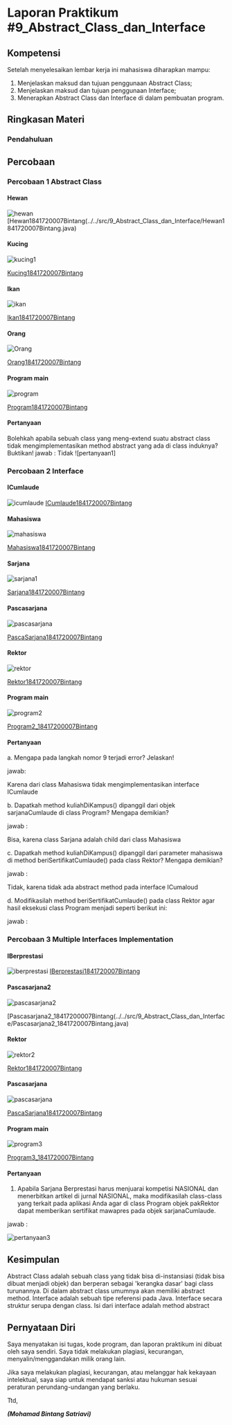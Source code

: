 # Laporan Praktikum #9_Abstract_Class_dan_Interface

## Kompetensi

Setelah menyelesaikan lembar kerja ini mahasiswa diharapkan mampu: 
1. Menjelaskan maksud dan tujuan penggunaan Abstract Class; 
2. Menjelaskan maksud dan tujuan penggunaan Interface; 
3. Menerapkan Abstract Class dan Interface di dalam pembuatan program. 

## Ringkasan Materi

### Pendahuluan


## Percobaan

### Percobaan 1  Abstract Class 

#### Hewan 

![hewan](img/hewan.png)
[Hewan1841720007Bintang(../../src/9_Abstract_Class_dan_Interface/Hewan1841720007Bintang.java)

#### Kucing

![kucing1](img/kucing.png)

[Kucing1841720007Bintang](../../src/9_Abstract_Class_dan_Interface/Kucing1841720007Bintang.java)

#### Ikan

![ikan](img/ikan.png)

[Ikan1841720007Bintang](../../src/9_Abstract_Class_dan_Interface/Ikan1841720007Bintang.java)

#### Orang

![Orang](img/orang.png)

[Orang1841720007Bintang](../../src/9_Abstract_Class_dan_Interface/Orang1841720007Bintang.java)

#### Program main

![program](img/program.png)

[Program1841720007Bintang](../../src/9_Abstract_Class_dan_Interface/Program1841720007Bintang.java)

#### Pertanyaan

Bolehkah apabila sebuah class yang meng-extend suatu abstract class tidak mengimplementasikan method abstract yang ada di class induknya? Buktikan!
jawab :
Tidak 
![pertanyaan1]

### Percobaan 2 Interface 

#### ICumlaude 

![icumlaude](img/ICumlaude.png)
[ICumlaude1841720007Bintang](../../src/9_Abstract_Class_dan_Interface/Icumlaude1841720007Bintang.java)

#### Mahasiswa

![mahasiswa](img/mahasiswa.png)

[Mahasiswa1841720007Bintang](../../src/9_Abstract_Class_dan_Interface/Mahasiswa18417200007Bintang.java)

#### Sarjana

![sarjana1](img/sarjana.png)

[Sarjana1841720007Bintang](../../src/9_Abstract_Class_dan_Interface/Sarjana1841720007Bintang.java)

#### Pascasarjana

![pascasarjana](img/PascaSarjana.png)

[PascaSarjana1841720007Bintang](../../src/9_Abstract_Class_dan_Interface/PascaSarjana1841720007Bintang.java)

#### Rektor

![rektor](img/rektor.png)

[Rektor1841720007Bintang](../../src/9_Abstract_Class_dan_Interface/Rektor1841720007Bintang.java)

#### Program main

![program2](img/program2.png)

[Program2_18417200007Bintang](../../src/9_Abstract_Class_dan_Interface/Program2_18417200007Bintang.java)

#### Pertanyaan

a. Mengapa pada langkah nomor 9 terjadi error? Jelaskan!

jawab:

Karena dari class Mahasiswa tidak mengimplementasikan interface ICumlaude

b. Dapatkah method kuliahDiKampus() dipanggil dari objek sarjanaCumlaude di class Program? Mengapa demikian?  

jawab :

Bisa, karena class Sarjana adalah child dari class Mahasiswa

c. Dapatkah method kuliahDiKampus() dipanggil dari parameter mahasiswa di method beriSertifikatCumlaude() pada class Rektor? Mengapa demikian? 

jawab :

Tidak, karena tidak ada abstract method pada interface ICumaloud

d. Modifikasilah method beriSertifikatCumlaude() pada class Rektor agar hasil eksekusi class Program menjadi seperti berikut ini: 

jawab :


### Percobaan 3 Multiple Interfaces Implementation 

#### IBerprestasi

![iberprestasi](img/Iberprestasi.png)
[IBerprestasi1841720007Bintang](../../src/9_Abstract_Class_dan_Interface/IBerprestasi1841720007Bintang.java)

#### Pascasarjana2

![pascasarjana2](img/PascaSarjana2.png)

[Pascasarjana2_18417200007Bintang(../../src/9_Abstract_Class_dan_Interface/Pascasarjana2_1841720007Bintang.java)

#### Rektor

![rektor2](img/rektor.png)

[Rektor1841720007Bintang](../../src/9_Abstract_Class_dan_Interface/Rektor1841720007Bintang.java)

#### Pascasarjana

![pascasarjana](img/pascasarjana.png)

[PascaSarjana1841720007Bintang](../../src/9_Abstract_Class_dan_Interface/PascaSarjana1841720007Bintang.java)

#### Program main

![program3](img/program3.png)

[Program3_1841720007Bintang](../../src/9_Abstract_Class_dan_Interface/Program3_1841720007Bintang.java)

#### Pertanyaan

1. Apabila Sarjana Berprestasi harus menjuarai kompetisi NASIONAL dan menerbitkan artikel di jurnal NASIONAL, maka modifikasilah class-class yang terkait pada aplikasi Anda agar di class Program objek pakRektor dapat memberikan sertifikat mawapres pada objek sarjanaCumlaude. 

jawab :

![pertanyaan3](img/program3.png)

## Kesimpulan

Abstract Class adalah sebuah class yang tidak bisa di-instansiasi (tidak bisa dibuat menjadi objek) dan berperan sebagai 'kerangka dasar' bagi class turunannya. Di dalam abstract class umumnya akan memiliki abstract method.  Interface adalah sebuah tipe referensi pada Java. Interface secara struktur serupa dengan class. Isi dari interface adalah method abstract 

## Pernyataan Diri

Saya menyatakan isi tugas, kode program, dan laporan praktikum ini dibuat oleh saya sendiri. Saya tidak melakukan plagiasi, kecurangan, menyalin/menggandakan milik orang lain.

Jika saya melakukan plagiasi, kecurangan, atau melanggar hak kekayaan intelektual, saya siap untuk mendapat sanksi atau hukuman sesuai peraturan perundang-undangan yang berlaku.

Ttd,



***(Mohamad Bintang Satriavi)***

